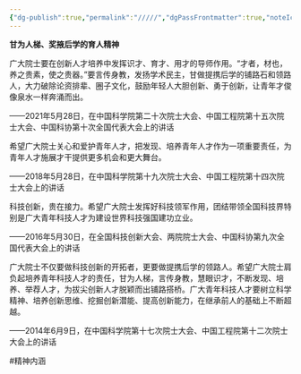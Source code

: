 ```yaml
---
{"dg-publish":true,"permalink":"/////","dgPassFrontmatter":true,"noteIcon":"","created":"2024-06-12T14:31:38.565+08:00","updated":"2024-06-14T22:27:46.498+08:00"}
---
```


**甘为人梯、奖掖后学的育人精神**

广大院士要在创新人才培养中发挥识才、育才、用才的导师作用。“才者，材也，养之贵素，使之贵器。”要言传身教，发扬学术民主，甘做提携后学的铺路石和领路人，大力破除论资排辈、圈子文化，鼓励年轻人大胆创新、勇于创新，让青年才俊像泉水一样奔涌而出。

——2021年5月28日，在中国科学院第二十次院士大会、中国工程院第十五次院士大会、中国科协第十次全国代表大会上的讲话

希望广大院士关心和爱护青年人才，把发现、培养青年人才作为一项重要责任，为青年人才施展才干提供更多机会和更大舞台。

——2018年5月28日，在中国科学院第十九次院士大会、中国工程院第十四次院士大会上的讲话

科技创新，贵在接力。希望广大院士发挥好科技领军作用，团结带领全国科技界特别是广大青年科技人才为建设世界科技强国建功立业。

——2016年5月30日，在全国科技创新大会、两院院士大会、中国科协第九次全国代表大会上的讲话

广大院士不仅要做科技创新的开拓者，更要做提携后学的领路人。希望广大院士肩负起培养青年科技人才的责任，甘为人梯，言传身教，慧眼识才，不断发现、培养、举荐人才，为拔尖创新人才脱颖而出铺路搭桥。广大青年科技人才要树立科学精神、培养创新思维、挖掘创新潜能、提高创新能力，在继承前人的基础上不断超越。

——2014年6月9日，在中国科学院第十七次院士大会、中国工程院第十二次院士大会上的讲话


#精神内涵